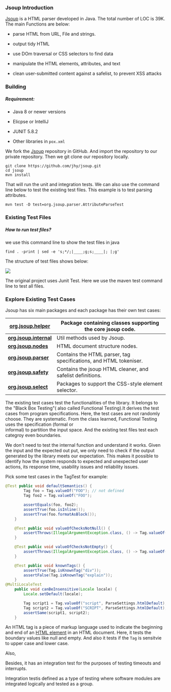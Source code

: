 ### Jsoup Introduction

[Jsoup](https://jsoup.org/) is a HTML parser developed in Java. The total number of LOC is 39K. The main Functions are below:

- parse HTML from URL, File and strings.   

- output tidy HTML 

- use DOm traversal or CSS selectors to find data

- manipulate the HTML elements, attributes, and text

- clean user-submitted content against a safelist, to prevent XSS attacks

### Building

##### Requirement:

- Java 8 or newer versions

- Elicpse or IntelliJ

- JUNIT 5.8.2

- Other libraries in ```pox.xml```

We fork the [Jsoup](https://github.com/jhy/jsoup/) repository in GitHub. And import the repository to our private repository. Then we git clone our repository locally.

```shell
git clone https://github.com/jhy/jsoup.git
cd jsoup
mvn install
```

That will run the unit and integration tests. We can also use the command line below to test the existing test files. This example is to test parsing attributes.

```
mvn test -D test=org.jsoup.parser.AttributeParseTest
```

### Existing Test Files

##### How to run test files?

we use this command line to show the test files in java

```
find . -print | sed -e 's;*/;|____;g;s;____|; |;g'
```

The structure of test files shows below:

![](/Users/chenwenjun/workplace/261SoftwareTesing/image/img.png)

The original project uses Junit Test. Here we use the maven test command line to test all files. 

### Explore Existing Test Cases



Jsoup has six main packages and each package has their own test cases:

| [**org.jsoup.helper**](https://jsoup.org/apidocs/org/jsoup/helper/package-summary.html)     | Package containing classes supporting the core jsoup code.        |
| ------------------------------------------------------------------------------------------- | ----------------------------------------------------------------- |
| [**org.jsoup.internal**](https://jsoup.org/apidocs/org/jsoup/internal/package-summary.html) | Util methods used by Jsoup.                                       |
| [**org.jsoup.nodes**](https://jsoup.org/apidocs/org/jsoup/nodes/package-summary.html)       | HTML document structure nodes.                                    |
| [**org.jsoup.parser**](https://jsoup.org/apidocs/org/jsoup/parser/package-summary.html)     | Contains the HTML parser, tag specifications, and HTML tokeniser. |
| [**org.jsoup.safety**](https://jsoup.org/apidocs/org/jsoup/safety/package-summary.html)     | Contains the jsoup HTML cleaner, and safelist definitions.        |
| [**org.jsoup.select**](https://jsoup.org/apidocs/org/jsoup/select/package-summary.html)     | Packages to support the CSS-style element selector.               |

The existing test cases test the functionalities of the library. It belongs to the "Black Box Testing"( also  called Functional Testing).It derives the test cases from program specifications. Here, the test cases are not randomly choose. They are systematic. From the class learned, Functional Testing uses the specification (formal or  
informal) to partition the input space. And the existing test files test each categroy even boundaries.

 We don't need to test the internal function and understand it works. Given the input and the expected out put, we only need to check if the output generated by the library meets our expectation. This makes it possible to identify how the system responds to expected and unexpected user actions, its response time, usability issues and reliability issues. 

Pick some test cases in the  TagTest for example:

```java
@Test public void defaultSemantics() {
        Tag foo = Tag.valueOf("FOO"); // not defined
        Tag foo2 = Tag.valueOf("FOO");

        assertEquals(foo, foo2);
        assertTrue(foo.isInline());
        assertTrue(foo.formatAsBlock());
    }

    @Test public void valueOfChecksNotNull() {
        assertThrows(IllegalArgumentException.class, () -> Tag.valueOf(null));
    }

    @Test public void valueOfChecksNotEmpty() {
        assertThrows(IllegalArgumentException.class, () -> Tag.valueOf(" "));
    }

    @Test public void knownTags() {
        assertTrue(Tag.isKnownTag("div"));
        assertFalse(Tag.isKnownTag("explain"));
    }
@MultiLocaleTest
    public void canBeInsensitive(Locale locale) {
        Locale.setDefault(locale);

        Tag script1 = Tag.valueOf("script", ParseSettings.htmlDefault);
        Tag script2 = Tag.valueOf("SCRIPT", ParseSettings.htmlDefault);
        assertSame(script1, script2);
    }

```

An HTML tag is a piece of markup language used to indicate the beginning and end of an [HTML element](https://www.digitalocean.com/community/tutorials/what-is-an-html-element) in an HTML document. Here, it tests the boundary values like null and empty. And also it tests if the ```Tag``` is sensitvie to upper case and lower case.





Also, 

Besides, it has an integration test for the purposes of testing timeouts and interrupts.

Integration testis defined as a type of testing where software modules are integrated logically and tested as a group.


